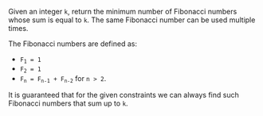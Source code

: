 Given an integer `k`, return the minimum number of Fibonacci numbers whose sum is equal to `k`. The same Fibonacci number can be used multiple times.

The Fibonacci numbers are defined as:

- <code>F<sub>1</sub> = 1</code>
- <code>F<sub>2</sub> = 1</code>
- <code>F<sub>n</sub> = F<sub>n-1</sub> + F<sub>n-2</sub></code> for `n > 2`.

It is guaranteed that for the given constraints we can always find such Fibonacci numbers that sum up to `k`.